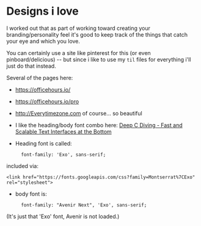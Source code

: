﻿# Designs i love

I worked out that as part of working toward creating your branding/personality feel it's good to keep track of the things that catch your eye and which you love.

You can certainly use a site like pinterest for this (or even pinboard/delicious) -- but since i like to use my `til` files for everything i'll just do that instead.

Several of the pages here:

- <https://officehours.io/>
- <https://officehours.io/pro>
- <http://Everytimezone.com> of course... so beautiful

- I like the heading/body font combo here: [Deep C Diving - Fast and Scalable Text Interfaces at the Bottom](https://cpponsea.uk/2020/sessions/deep-c-diving-fast-and-scalable-text-interfaces-at-the-bottom.html)
- Heading font is called:

		font-family: 'Exo', sans-serif;

included via:

	<link href="https://fonts.googleapis.com/css?family=Montserrat%7CExo" rel="stylesheet">

- body font is:

		font-family: "Avenir Next", 'Exo', sans-serif;

(It's just that 'Exo' font, Avenir is not loaded.)
